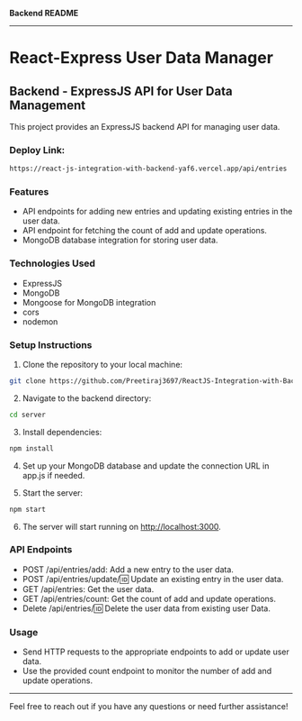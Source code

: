 **Backend README**

---

# React-Express User Data Manager

## Backend - ExpressJS API for User Data Management

This project provides an ExpressJS backend API for managing user data.

### Deploy Link:
```bash
https://react-js-integration-with-backend-yaf6.vercel.app/api/entries
```

### Features

- API endpoints for adding new entries and updating existing entries in the user data.
- API endpoint for fetching the count of add and update operations.
- MongoDB database integration for storing user data.

### Technologies Used

- ExpressJS
- MongoDB
- Mongoose for MongoDB integration
- cors
- nodemon

### Setup Instructions

1. Clone the repository to your local machine:

```bash
git clone https://github.com/Preetiraj3697/ReactJS-Integration-with-Backend.git
```

2. Navigate to the backend directory:

```bash
cd server
```

3. Install dependencies:

```bash
npm install
```

4. Set up your MongoDB database and update the connection URL in app.js if needed.

5. Start the server:

```bash
npm start
```

6. The server will start running on [http://localhost:3000](http://localhost:3000).

### API Endpoints

- POST  /api/entries/add: Add a new entry to the user data.
- POST /api/entries/update/:id: Update an existing entry in the user data.
- GET  /api/entries: Get the user data.
- GET /api/entries/count: Get the count of add and update operations.
- Delete /api/entries/:id: Delete the user data from existing user Data.

### Usage

- Send HTTP requests to the appropriate endpoints to add or update user data.
- Use the provided count endpoint to monitor the number of add and update operations.

---

Feel free to reach out if you have any questions or need further assistance!
